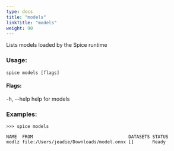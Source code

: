 ```yaml
---
type: docs
title: "models"
linkTitle: "models"
weight: 90
---
```


Lists models loaded by the Spice runtime

### Usage:
```shell 
spice models [flags]
```

#### Flags:
  -h, --help   help for models

### Examples:
```shell
>>> spice models

NAME  FROM                                    DATASETS STATUS
modlz file:/Users/jeadie/Downloads/model.onnx []       Ready
```